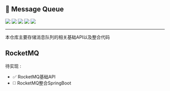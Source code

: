 ## :rocket: Message Queue

![](https://img.shields.io/badge/message-queue-red) ![](https://img.shields.io/badge/technological-RocketMQ-red) ![](https://img.shields.io/badge/technological-Kafka-yellow) ![](https://img.shields.io/badge/mq-springboot-green) ![](https://img.shields.io/badge/methods-消息队列-blue)

----

本仓库主要存储消息队列的相关基础API以及整合代码

## RocketMQ

待实现 : 
- :white_check_mark: RocketMQ基础API
- :white_medium_square: RocketMQ整合SpringBoot
